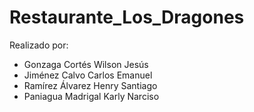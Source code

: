 # Restaurante_Los_Dragones

Realizado por:
- Gonzaga Cortés Wilson Jesús
- Jiménez Calvo Carlos Emanuel
- Ramírez Álvarez Henry Santiago
- Paniagua Madrigal Karly Narciso 
